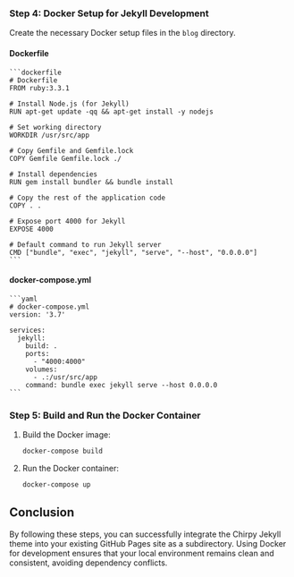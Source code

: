 


### Step 4: Docker Setup for Jekyll Development

Create the necessary Docker setup files in the `blog` directory.

#### Dockerfile

    ```dockerfile
    # Dockerfile
    FROM ruby:3.3.1

    # Install Node.js (for Jekyll)
    RUN apt-get update -qq && apt-get install -y nodejs

    # Set working directory
    WORKDIR /usr/src/app

    # Copy Gemfile and Gemfile.lock
    COPY Gemfile Gemfile.lock ./

    # Install dependencies
    RUN gem install bundler && bundle install

    # Copy the rest of the application code
    COPY . .

    # Expose port 4000 for Jekyll
    EXPOSE 4000

    # Default command to run Jekyll server
    CMD ["bundle", "exec", "jekyll", "serve", "--host", "0.0.0.0"]
    ```

#### docker-compose.yml

    ```yaml
    # docker-compose.yml
    version: '3.7'

    services:
      jekyll:
        build: .
        ports:
          - "4000:4000"
        volumes:
          - .:/usr/src/app
        command: bundle exec jekyll serve --host 0.0.0.0
    ```

### Step 5: Build and Run the Docker Container

1. Build the Docker image:

    ```sh
    docker-compose build
    ```

2. Run the Docker container:

    ```sh
    docker-compose up
    ```



## Conclusion

By following these steps, you can successfully integrate the Chirpy Jekyll theme into your existing GitHub Pages site as a subdirectory. Using Docker for development ensures that your local environment remains clean and consistent, avoiding dependency conflicts.

